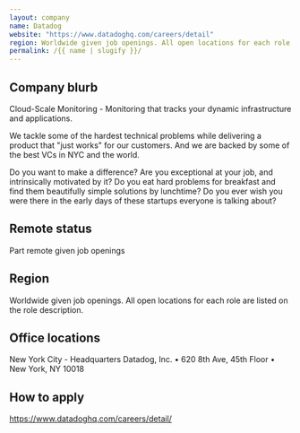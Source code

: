 ```yaml
---
layout: company
name: Datadog
website: "https://www.datadoghq.com/careers/detail"
region: Worldwide given job openings. All open locations for each role are listed on the role description.
permalink: /{{ name | slugify }}/
---
```


## Company blurb

Cloud-Scale Monitoring - Monitoring that tracks your dynamic infrastructure and applications.

We tackle some of the hardest technical problems while delivering a product that "just works" for our customers. And we are backed by some of the best VCs in NYC and the world.

Do you want to make a difference? Are you exceptional at your job, and intrinsically motivated by it? Do you eat hard problems for breakfast and find them beautifully simple solutions by lunchtime? Do you ever wish you were there in the early days of these startups everyone is talking about?

## Remote status

Part remote given job openings

## Region

Worldwide given job openings. All open locations for each role are listed on the role description.

## Office locations

New York City - Headquarters
Datadog, Inc. • 620 8th Ave, 45th Floor • New York, NY 10018

## How to apply

https://www.datadoghq.com/careers/detail/